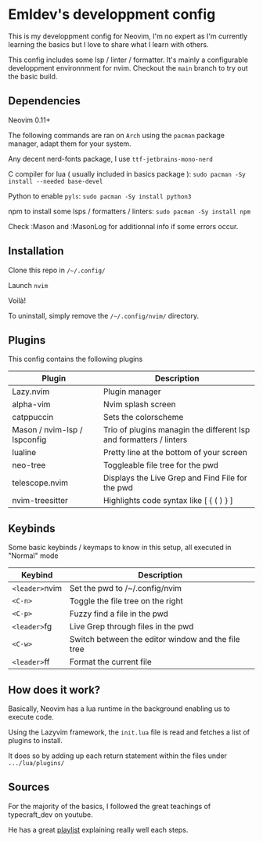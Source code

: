 # Emldev's developpment config
This is my developpment config for Neovim, I'm no expert as I'm currently learning the basics
but I love to share what I learn with others.

This config includes some lsp / linter / formatter. It's mainly a configurable developpment environnment for nvim. Checkout the `main` branch to try out the basic build.

## Dependencies
Neovim 0.11+

The following commands are ran on `Arch` using the `pacman` package manager,
adapt them for your system.

Any decent nerd-fonts package, I use `ttf-jetbrains-mono-nerd`

C compiler for lua ( usually included in basics package ): `sudo pacman -Sy install --needed base-devel`

Python to enable `pyls`: `sudo pacman -Sy install python3`

npm to install some lsps / formatters / linters: `sudo pacman -Sy install npm`

Check :Mason and :MasonLog for additionnal info if some errors occur.

## Installation
Clone this repo in `/~/.config/`

Launch `nvim`

Voilà!

To uninstall, simply remove the `/~/.config/nvim/` directory.

## Plugins
This config contains the following plugins

| Plugin | Description |
|--------|-------------|
| Lazy.nvim|Plugin manager|
| alpha-vim|Nvim splash screen|
| catppuccin|Sets the colorscheme|
| Mason / nvim-lsp / lspconfig | Trio of plugins managin the different lsp and formatters / linters|
| lualine| Pretty line at the bottom of your screen|
| neo-tree| Toggleable file tree for the pwd |
| telescope.nvim| Displays the Live Grep and Find File for the pwd |
| nvim-treesitter| Highlights code syntax like [ { ( ) } ] |

## Keybinds
Some basic keybinds / keymaps to know in this setup, all executed in "Normal" mode

|Keybind| Description|
|---|---|
|`<leader>`nvim| Set the pwd to /~/.config/nvim |
|`<C-n>`| Toggle the file tree on the right |
|`<C-p>`| Fuzzy find a file in the pwd |
|`<leader>`fg | Live Grep through files in the pwd |
|`<C-w>`|Switch between the editor window and the file tree |
|`<leader>`ff | Format the current file |

## How does it work?
Basically, Neovim has a lua runtime in the background enabling us to execute code.

Using the Lazyvim framework, the `init.lua` file is read and fetches a list of plugins to install.

It does so by adding up each return statement within the files under `.../lua/plugins/`

## Sources
For the majority of the basics, I followed the great teachings of typecraft_dev on youtube.

He has a great [playlist](https://www.youtube.com/watch?v=zHTeCSVAFNY&list=PLsz00TDipIffreIaUNk64KxTIkQaGguqn) explaining really well each steps.
